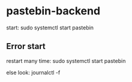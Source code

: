 # pastebin-backend

start: sudo systemctl start pastebin

## Error start
restart many time: sudo systemctl start pastebin

else look: journalctl -f

